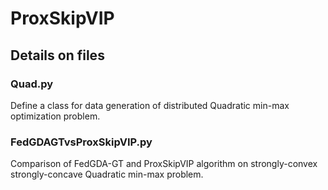 # ProxSkipVIP

## Details on files

### Quad.py
Define a class for data generation of distributed Quadratic min-max optimization problem.

### FedGDAGTvsProxSkipVIP.py
Comparison of FedGDA-GT and ProxSkipVIP algorithm on strongly-convex strongly-concave Quadratic min-max problem.
